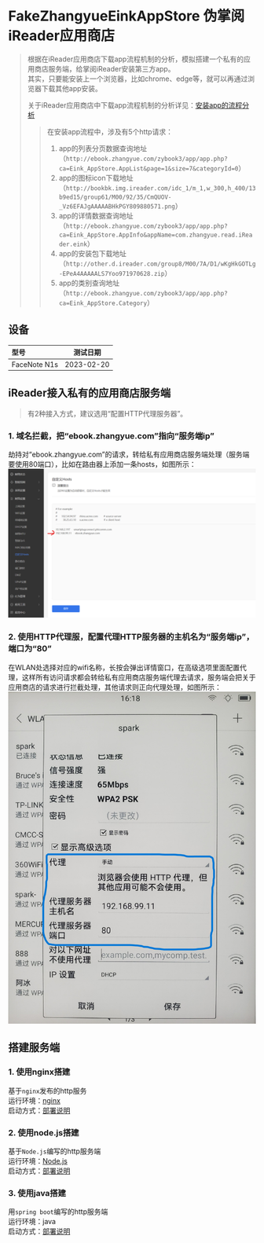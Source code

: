 # FakeZhangyueEinkAppStore 伪掌阅iReader应用商店

> 根据在iReader应用商店下载app流程机制的分析，模拟搭建一个私有的应用商店服务端，给掌阅iReader安装第三方app。  
> 其实，只要能安装上一个浏览器，比如chrome、edge等，就可以再通过浏览器下载其他app安装。  
> 
> 关于iReader应用商店中下载app流程机制的分析详见：[安装app的流程分析](./docs/%E5%AE%89%E8%A3%85app%E7%9A%84%E6%B5%81%E7%A8%8B%E5%88%86%E6%9E%90.md)    
>> 在安装app流程中，涉及有5个http请求：  
>> 1. app的列表分页数据查询地址（`http://ebook.zhangyue.com/zybook3/app/app.php?ca=Eink_AppStore.AppList&page=1&size=7&categoryId=0`）
>> 2. app的图标icon下载地址（`http://bookbk.img.ireader.com/idc_1/m_1,w_300,h_400/13b9ed15/group61/M00/92/35/CmQUOV-_Vz6EFAJgAAAAABHkPGY809880571.png`）
>> 3. app的详情数据查询地址（`http://ebook.zhangyue.com/zybook3/app/app.php?ca=Eink_AppStore.AppInfo&appName=com.zhangyue.read.iReader.eink`）
>> 4. app的安装包下载地址（`http://other.d.ireader.com/group8/M00/7A/D1/wKgHkGOTLg-EPeA4AAAAALS7Yoo971970628.zip`）
>> 5. app的类别查询地址（`http://ebook.zhangyue.com/zybook3/app/app.php?ca=Eink_AppStore.Category`）

## 设备
| 型号   | 测试日期 |
| :----- | :--: |
| FaceNote N1s |  2023-02-20  |


## iReader接入私有的应用商店服务端
> 有2种接入方式，建议选用“配置HTTP代理服务器”。
### 1. 域名拦截，把“ebook.zhangyue.com”指向“服务端ip”  
劫持对“ebook.zhangyue.com”的请求，转给私有应用商店服务端处理（服务端要使用80端口），比如在路由器上添加一条hosts，如图所示：![域名拦截ebook.zhangyue.com](./docs/jietu/在局域网内拦截域名.png)

### 2. 使用HTTP代理服，配置代理HTTP服务器的主机名为“服务端ip”，端口为“80” 
在WLAN处选择对应的wifi名称，长按会弹出详情窗口，在高级选项里面配置代理，这样所有访问请求都会转给私有应用商店服务端代理去请求，服务端会把关于应用商店的请求进行拦截处理，其他请求则正向代理处理，如图所示：![在设备wlan上配置HTTP代理服务器](./docs/jietu/在设备wlan上配置HTTP代理服务器.jpg)

## 搭建服务端
### 1. 使用nginx搭建
基于`nginx`发布的http服务  
运行环境：[nginx](https://nginx.org/en/download.html)  
启动方式：[部署说明](server-nginx/README.md)  

### 2. 使用node.js搭建
基于`Node.js`编写的http服务端  
运行环境：[Node.js](https://nodejs.org/en/download/)  
启动方式：[部署说明](server-JS8zyEinkAppStore/README.md)  

### 3. 使用java搭建
用`spring boot`编写的http服务端  
运行环境：java  
启动方式：[部署说明](server-J8zyEinkAppStore/README.md)  
